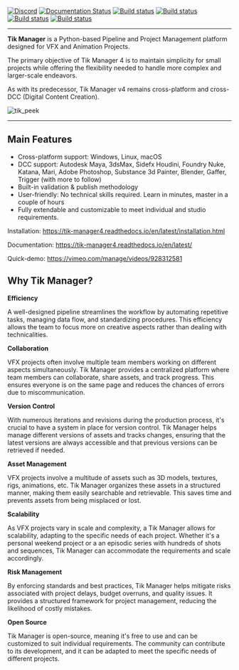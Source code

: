 
[![Discord](https://discord.com/api/guilds/1304219367478788126/widget.png?style=shield)](https://discord.gg/knc7Mg7KBT)
[![Documentation Status](https://readthedocs.org/projects/tik-manager4/badge/?version=latest)](https://tik-manager4.readthedocs.io/en/latest/?badge=latest) [![Build status](https://github.com/masqu3rad3/tik_manager4/actions/workflows/ci-test-linux.yml/badge.svg)](https://github.com/masqu3rad3/tik_manager4/actions/workflows/ci-test-linux.yml) [![Build status](https://github.com/masqu3rad3/tik_manager4/actions/workflows/ci-test-macos.yml/badge.svg)](https://github.com/masqu3rad3/tik_manager4/actions/workflows/ci-test-macos.yml) [![Build status](https://github.com/masqu3rad3/tik_manager4/actions/workflows/ci-test-windows.yml/badge.svg)](https://github.com/masqu3rad3/tik_manager4/actions/workflows/ci-test-windows.yml) [![Build status](https://github.com/masqu3rad3/tik_manager4/actions/workflows/ci-test-maya.yml/badge.svg)](https://github.com/masqu3rad3/tik_manager4/actions/workflows/ci-test-maya.yml)


------------------------------------------------------------------------------------

**Tik Manager** is a Python-based Pipeline and Project Management platform designed for VFX and Animation Projects.

The primary objective of Tik Manager 4 is to maintain simplicity for small projects while offering the flexibility needed to handle more complex and larger-scale endeavors.

As with its predecessor, Tik Manager v4 remains cross-platform and cross-DCC (Digital Content Creation).

<img src="https://github.com/user-attachments/assets/84b21f81-0608-4ace-9050-3fbc1f5afe9d" alt="tik_peek" autoplay loop>

------------------------------------------------------------------------------------
Main Features
-------------
- Cross-platform support: Windows, Linux, macOS
- DCC support: Autodesk Maya, 3dsMax, Sidefx Houdini, Foundry Nuke, Katana, Mari, Adobe Photoshop, Substance 3d Painter, Blender, Gaffer, Trigger (with more to follow)
- Built-in validation & publish methodology 
- User-friendly: No technical skills required. Learn in minutes, master in a couple of hours 
- Fully extendable and customizable to meet individual and studio requirements.

Installation:
https://tik-manager4.readthedocs.io/en/latest/installation.html

Documentation:
https://tik-manager4.readthedocs.io/en/latest/

Quick-demo:
https://vimeo.com/manage/videos/928312581

Why Tik Manager?
------------------------------------

**Efficiency**

A well-designed pipeline streamlines the workflow by automating repetitive tasks, managing data flow, and standardizing procedures. This efficiency allows the team to focus more on creative aspects rather than dealing with technicalities.

**Collaboration**

VFX projects often involve multiple team members working on different aspects simultaneously. Tik Manager provides a centralized platform where team members can collaborate, share assets, and track progress. This ensures everyone is on the same page and reduces the chances of errors due to miscommunication.

**Version Control**

With numerous iterations and revisions during the production process, it's crucial to have a system in place for version control. Tik Manager helps manage different versions of assets and tracks changes, ensuring that the latest versions are always accessible and that previous versions can be retrieved if needed.

**Asset Management**

VFX projects involve a multitude of assets such as 3D models, textures, rigs, animations, etc. Tik Manager organizes these assets in a structured manner, making them easily searchable and retrievable. This saves time and prevents assets from being misplaced or lost.

**Scalability**

As VFX projects vary in scale and complexity, a Tik Manager allows for scalability, adapting to the specific needs of each project. Whether it's a personal weekend project or a an episodic series with hundreds of shots and sequences, Tik Manager can accommodate the requirements and scale accordingly.

**Risk Management**

By enforcing standards and best practices, Tik Manager helps mitigate risks associated with project delays, budget overruns, and quality issues. It provides a structured framework for project management, reducing the likelihood of costly mistakes.

**Open Source**

Tik Manager is open-source, meaning it's free to use and can be customized to suit individual requirements. The community can contribute to its development, and it can be adapted to meet the specific needs of different projects.

